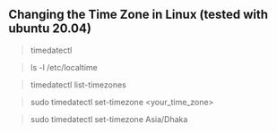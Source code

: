 ## Changing the Time Zone in Linux (tested with ubuntu 20.04)

> timedatectl

> ls -l /etc/localtime

> timedatectl list-timezones

> sudo timedatectl set-timezone <your_time_zone>

> sudo timedatectl set-timezone Asia/Dhaka
